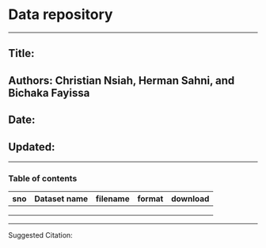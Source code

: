 # Data repository

***

## Title: 

## Authors: Christian Nsiah, Herman Sahni, and Bichaka Fayissa

## Date:

## Updated:

***


### Table of contents

| sno 	| Dataset name 	| filename 	| format 	| download 	|
|-----	|--------------	|----------	|--------	|----------	|
|     	|              	|          	|        	|          	|
|     	|              	|          	|        	|          	|
|     	|              	|          	|        	|          	|


***

Suggested Citation:

